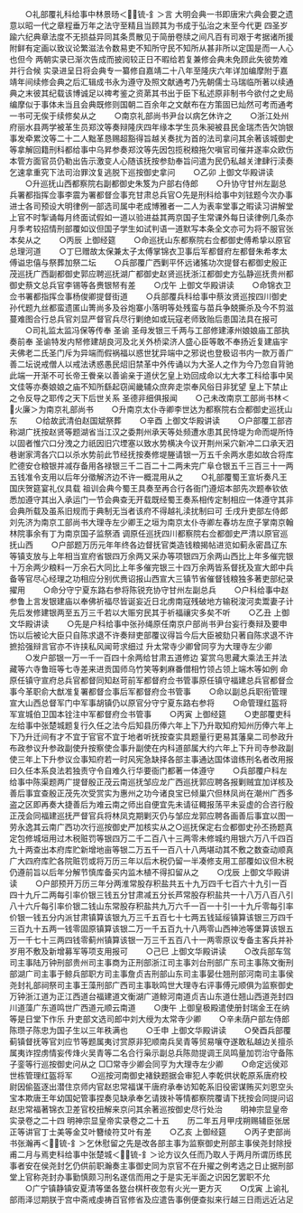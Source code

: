 <!-- { "loadSidebar": true } -->
　　○礼部覆礼科给事中林景旸＜锍-釒＞言  大明会典一书即唐宋六典会要之遗意以昭一代之章程垂万年之法守至精且当顾其为书成于弘治之末至今代更  四圣岁踰六纪典章法度不无损益异同其条贯散见于简册卷牍之间凡百有司艰于考据诸所援附鲜有定画以致议论繁滋法令数易吏不知所守民不知所从甚非所以定国是而一人心也但今  两朝实录已渐次告成而披阅较正日不暇给若复兼修会典未免顾此失彼势难并行合候  实录进呈日将会典专一纂修自嘉靖二十八年至隆庆六年详加编摩附于嘉靖年间续修会典之后汇辑成书永为遵守及照文献通考乃先朝儒士马瑞临所著以续通典之末彼其纪载该博诚足以禆考鉴之资苐其书出于臣下私述原非制书今欲付之史局编摩似于事体未当且会典既修则国朝二百余年之文献布在方策固已灿然可考而通考一书可无俟于续修矣从之
　　○南京礼部尚书尹台以病乞休许之
　　○浙江处州府丽水县两学被革生员郑汶等奏辩隆庆四年缘本学生员朱昶被县民金瑞杰告欠饷银事发牵累汶等二十二人黜革恳赐超豁得旨越关奏扰为首的法司拿问其余著该城御史等拿解回籍刑科都给事中乌昇参奏郑汶等先因包揽税粮拖欠嗔官司催并遂率众欧伤本管方面官员仍勒出告示激变人心随该抚按参劾奉旨问遣为民仍私越关津肆行渎奏乞速拿重究下法司治罪汶复逃脱下巡按御史拿问
　　○乙卯  上御文华殿讲读
　　○升巡抚山西都察院右副都御史朱笈为户部右侍郎
　　○升协守甘州左副总兵署都指挥佥事李震为署都督佥事充甘肃总兵官○先是刑科给事中刘铉题今次办事进士各司预设大明律例一部选司属中老成博雅者一二人为表率堂事之暇读习讲解堂上官不时掣诵每月终面试假如一道以验进益其两京国子生常课外每日读律例几条亦月季考较招情刑部覆如议但国子学生如试判语一道默写本条全文亦可为将不服官张本矣从之
　　○丙辰  上御经筵
　　○命巡抚山东都察院右佥都御史傅希挚以原官总理河道
　　○丁巳赠故太保兼太子太傅掌锦衣卫事后军都督府左都督朱希孝太傅谥忠僖与祭葬加祭二坛
　　○兵部覆广西剿平怀远诸猺功次提督右都御史殷正茂巡抚广西副都御史郭应聘巡抚湖广都御史赵贤巡抚浙江都御史方弘静巡抚贵州都御史蔡文总兵官李锡等各赉银帑有差
　　○戊午  上御文华殿讲读
　　○命锦衣卫佥书署都指挥佥事杨俊卿提督街道
　　○兵部覆兵科给事中蔡汝贤巡按四川御史孙代题九丝都蛮遗匿山箐尚多及谷炮寨小落明等处残蛮与苗兵争兢撕杀及今不剪滋蔓难图合行总兵官刘显严督官兵尽行剿绝如或玩寇老师致贻后患国法具在报可
　　○司礼监太监冯保等传奉  圣谕  圣母发银三千两与工部修建涿州娘娘庙工部执奏前奉  圣谕特发内帑修建胡良河及北关外桥梁济人盛心臣等敢不奉扬近复建庙宇夫佛老二氏圣门斥为异端而假祸福以惑世犹异端中之邪说也登极诏书内一款万善广善二坛说戒僧人以戒法诱惑愚民炤旧禁革中外传诵以为大圣人之作为今乃忽自背驰此端一开渐不可长帝王餋亲以善谕亲于道伏乞皇上劝回成命以尢大孝工科给事中吴文佳等亦奏娘娘之庙不知所繇起窃闻畿辅众庶奔走崇奉风俗日非犹望  皇上下禁止之令反导之耶传之天下后世关系  圣德非细俱报闻
　　○己未改南京工部尚书林＜火廉＞为南京礼部尚书
　　○升南京太仆寺卿李世达为都察院右佥都御史巡抚山东
　　○给故武清伯赵国斌祭葬
　　○辛酉  上御文华殿讲读
　　○户部覆工部咨称湖广抚按赵贤等题湖省当江汉之委荆州承天等处频遭水患其民恃堤为命而堤所恃以固者惟穴口分洩之力祇因旧穴堙塞以致水势横决今议开荆州采穴新冲二口承天泗巷谢家湾各穴口以杀水势前此节经抚按奏修堤塍请银一万五千余两水患如故合将库贮德安仓粮银并减存备用各禄银三千二百二十二两未完广阜仓银五千三百三十一两五钱准令支用以后年分徵解济边不许一概混用从之
　　○礼部覆蜀王宣圻奏凡王国庆贺筵宴礼仪具载  祖训会典今蜀王具奏至再合行各衙门遵炤本部先次题奉钦依悉加遵守其出入承运门一节会典查无开载既经蜀王奏系相传定制相应一体遵守其非会典所载及虽系旧规而于典制无当者该府不得越礼渎扰制曰可  壬戌升吏部左侍郎刘先济为南京工部尚书大理寺左少卿王之垣为南京太仆寺卿左春坊左庶子掌南京翰林院事余有丁为南京国子监祭酒  调原任巡抚四川都察院右佥都御史严清以原官巡抚山西
　　○户部题万历元年年终各边督抚官类造钱粮揭帖进览如蓟永密昌辽东等镇支放与上年相当宣府省银四万余两又采办等项银四万余两山西比上年多催完银十万余两少粮料一万余石大同比上年多催完银三十四万余两皆系督抚及宣大郎中兵备等官尽心经理之功相应分别优赉诏报山西宣大三镇节省催督钱粮独多著吏部纪录擢用
　　○命分守宁夏东路右参将陈锐充协守甘州左副总兵
　　○户科给事中赵参鲁上言发银建庙以奉佛祈福尽皆诞妄近日北虏南寇残破地方输税浚河卖鬻妻子计先后发修建银两至五万三千若以大赈穷民其于祈福禳灾多矣不听
　　○乙丑  上御文华殿讲读
　　○先是户科给事中张孙绳原任南京户部尚书尹台妄行奏辩及要申饬以后被论大臣只自陈求退不许奏辩吏部覆议得旨今后大臣被劾只著自陈求退不许摭拾强辩言官亦不许挟私风闻苛求细过  升太常寺少卿曾同亨为大理寺左少卿
　　○发户部银一万一千一百四十余两给甘肃五道修边  宴赏乌思藏大乘法王并法藏等六寺鲁班等七寺差来进贡国师乌竹笑等剌麻番僧相竹领占领上端木等如例  命原任镇守宣府总兵官都督同知赵苛前军都督府佥书管事原任镇守福建总兵官都督佥事今革职俞大猷准复署都督佥事后军都督府佥书管事
　　○命以副总兵职衔管理宣大山西总督军门中军事胡镇仍以原官分守宁夏东路右参将
　　○命管理红盔将军宣城伯卫国本铨注中军都督府佥书管事
　　○丙寅  上御经筵
　　○吏部覆吏科左给事中张楚城题复行久任之法今后知县历俸六年上下乃升取知府知州历俸六年上下乃升迁间有才不宜于官官不宜于地者听抚按查实具题量行更易其藩臬二司参政升布政参议升参政副使升按察使佥事升副使在内科道部属大约六年上下升司寺参政副使三年上下升参议佥事知府若一时风宪急缺择各部主事通达国体谙练刑名者改用报曰久任本系良法若独责守令自难久行华要衙门都著一体遵守
　　○兵部覆户科左给事中陈渠题两广提督殷正茂云南巡抚邹应龙广西巡抚郭应聘各报剿贼宜加详核及善后事宜查殷正茂先次受赏实为惠州之功今诸良宝已倾巢穴但林凤尚在潮州广西多盗之区即再奏大捷善后为难云南之师出自便宜先未请征輙报荡平未妥虚的合咨行殷正茂会同福建巡抚严督官兵将林凤克期剿灭仍与邹应龙郭应聘各画善后事宜以图一劳永逸其云南广西功次行巡按御史严加核实从之○巡抚保定右佥都御史孙丕扬题真定包修城垣用过木税赃罚等银四万二千二百八十三两零未修城约用银六万八千四百九十两查出本府库贮新增地亩等银二万五千一百八十八两堪动其不敷之数查动顺真广大四府库贮各院赃罚或将万历三年以后木税仍留一半凑修支用工部覆如议但木税仍遵前旨以后年分解节慎库备买内监木植不得扣留从之
　　○戊辰  上御文华殿讲读
　　○户部预开万历三年分两淮常股存积盐共五十九万四千七百六十九引一百四十九斤二两每引率价银三钱五分甘肃减五分长芦常股存积盐共一十八万八百八引八十六斤每引率价银二钱山东常股存积盐共九万六千一百一十引一十九斤零每引率价银一钱五分内派甘肃镇算该银九万三千五百七十七两五钱延绥镇算该银三万四千三百九十五两一钱零固原镇算该银二万一千五百九十八两零山西神池等堡算该银五万一千七十三两四钱零蓟州镇算该银一万三千五百八十一两零原议专备主客兵并补岁用不敷及新增募军等项支用报可
　　○己巳  上御文华殿讲读
　　○改兵部车驾司主事陆万钟刑部贵州司主事商为正刑部浙江司主事刘台刑部广东司主事陈文衡刑部湖广司主事于鲸兵部职方司主事詹贞吉刑部山东司主事晏仕翘刑部河南司主事侯尧封礼部祠祭司主事王藻刑部广西司主事耿鸣世大理寺右评事傅元顺俱为监察御史万钟浙江道为正江西道台福建道文衡湖广道鲸河南道贞吉山东道仕翘山西道尧封四川道藻广东道鸣世广西道元顺云南道
　　○庚午  上御皇极殿遣使册封瑞金王在纳等是日堂下作乐  升吏部文选司郎中刘大绶为太常寺少卿
　　○辛未荫户部左侍郎陈瓒子陈忠为国子生以三年秩满也
　　○壬申  上御文华殿讲读
　　○癸酉兵部覆蓟镇督抚等官刘应节等题属夷讨赏原非犯顺南兵吴青等贸易嚷夺遂敢私越边关擅杀属夷诈捏虏情妄传烽火吴青等二名合行枭示副总兵陈勋提调王凤鸣量加罚治守备陈子銮等行巡按御史问从之  □□常寺少卿会同亨为大理寺左少卿
　　○命定远侯邓世栋管理红盔将军
　　○巡按河南御史褚鈌题据会审犯人李乾供状乾原系唐府校尉因偷盔逐出潜住京师内官赵忠常福谋干唐府承奉访知乾系旧役密谋贿买刘恩空头宝本欺唐王年幼国妃管事捏奏见缺承奉乞请拨补等情都察院覆请下抚按会同提问诏赵忠常福著锦衣卫差官校扭解来京问其余著巡按御史尽行处治
　　明神宗显皇帝实录卷之二十四
明神宗显皇帝实录卷之二十五
　　历二年五月甲戌朔赐辅臣张居正等讲官丁士美等金艾叶簪绫符艾叶有差
　　○乙亥  上御经筵
　　○丙子吏部尚书张瀚再＜锍-釒＞乞休慰留之先是改各部主事为监察御史刑部主事侯尧封除授甫二月与焉吏科给事中张楚城＜锍-釒＞论方议久任而乃取人于两月所谓历练民事者安在侯尧封乞仍供前职瀚奏主事御史同为京官不在升擢之例考选之日止据刑部堂上官称尧封办事勤慎颇习刑名遂信而用之于是实无半面之识因乞罢职不允
　　○广宁镇静镇安夏清等堡各墪台棋杆夜忽有火光一更方灭
　　○戊寅  上谕礼部雨泽愆期朕于宫中斋戒虔祷百官修省及应遣告事例便查拟来行越三日雨远近沾足
